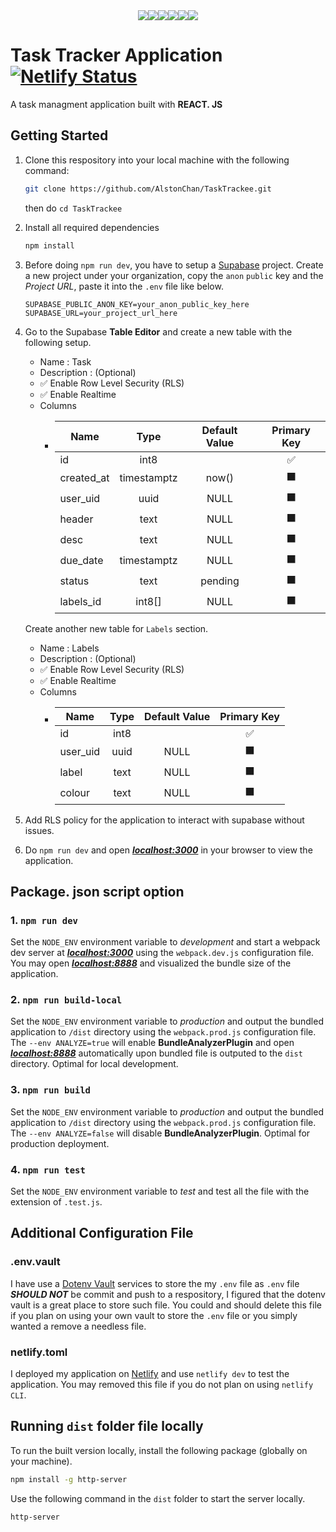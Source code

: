 <div align="center" style='display:flex; justify-content:center'>
  <img src='https://img.shields.io/badge/javascript-%23323330.svg?style=for-the-badge&logo=javascript&logoColor=%23F7DF1E' />
  <img src='https://img.shields.io/badge/react-%2320232a.svg?style=for-the-badge&logo=react&logoColor=%2361DAFB' />
  <img src="https://img.shields.io/badge/Babel-F9DC3e?style=for-the-badge&logo=babel&logoColor=black" />
  <img src="https://img.shields.io/badge/webpack-5299c7.svg?style=for-the-badge&logo=webpack&logoColor=white" />
  <img src="https://img.shields.io/badge/dotenv-000000?style=for-the-badge&logo=dotenv" />
  <img src='https://img.shields.io/badge/Netlify-00C7B7?style=for-the-badge&logo=netlify&logoColor=white' />
</div>

# Task Tracker Application [![Netlify Status](https://api.netlify.com/api/v1/badges/e8c2b072-4c30-4226-8bbf-9206b3b837b6/deploy-status)](https://app.netlify.com/sites/tasktrackee/deploys)

A task managment application built with **REACT. JS**

## Getting Started

1. Clone this respository into your local machine with the following command:

   ```bash
   git clone https://github.com/AlstonChan/TaskTrackee.git
   ```

   then do `cd TaskTrackee`

2. Install all required dependencies

   ```bash
   npm install
   ```

3. Before doing `npm run dev`, you have to setup a [Supabase](https://supabase.com/) project. Create a new project under your organization, copy the `anon` `public` key and the *Project URL*, paste it into the `.env` file like below.

    ``` .env
    SUPABASE_PUBLIC_ANON_KEY=your_anon_public_key_here
    SUPABASE_URL=your_project_url_here
    ```

4. Go to the Supabase **Table Editor** and create a new table with the following setup.

    - Name : Task
    - Description : (Optional)
    - ✅ Enable Row Level Security (RLS)
    - ✅ Enable Realtime
    - Columns
        - | Name         | Type         | Default Value |   Primary Key |
          |--------------|:------------:|:-------------:|:-------------:|
          | id           | int8         |               |            ✅ |
          | created_at   | timestamptz  | now()         |            ⬛ |
          | user_uid     | uuid         | NULL          |            ⬛ |
          | header       | text         | NULL          |            ⬛ |
          | desc         | text         | NULL          |            ⬛ |
          | due_date     | timestamptz  | NULL          |            ⬛ |
          | status       | text         | pending       |            ⬛ |
          | labels_id    | int8[]       | NULL          |            ⬛ |

    Create another new table for `Labels` section.

    - Name : Labels
    - Description : (Optional)
    - ✅ Enable Row Level Security (RLS)
    - ✅ Enable Realtime
    - Columns
        - | Name         | Type         | Default Value |   Primary Key |
          |--------------|:------------:|:-------------:|:-------------:|
          | id           | int8         |               |            ✅ |
          | user_uid     | uuid         | NULL          |            ⬛ |
          | label        | text         | NULL          |            ⬛ |
          | colour       | text         | NULL          |            ⬛ |

5. Add RLS policy for the application to interact with supabase without issues.

6. Do `npm run dev` and open ***[localhost:3000](http://localhost:3000)*** in your browser to view the application.

## Package. json script option

### 1. `npm run dev`

Set the `NODE_ENV` environment variable to *development* and start a webpack dev server at ***[localhost:3000](http://localhost:3000)*** using the `webpack.dev.js` configuration file. You may open ***[localhost:8888](http://localhost:8888)*** and visualized the bundle size of the application.

### 2. `npm run build-local`

Set the `NODE_ENV` environment variable to *production* and output the bundled application to `/dist` directory using the `webpack.prod.js` configuration file. The `--env ANALYZE=true` will enable **BundleAnalyzerPlugin** and open ***[localhost:8888](http://localhost:8888)*** automatically upon bundled file is outputed to the `dist` directory. Optimal for local development.

### 3. `npm run build`

Set the `NODE_ENV` environment variable to *production* and output the bundled application to `/dist` directory using the `webpack.prod.js` configuration file. The `--env ANALYZE=false` will disable **BundleAnalyzerPlugin**. Optimal for production deployment.

### 4. `npm run test`

Set the `NODE_ENV` environment variable to *test* and test all the file with the extension of `.test.js`.

## Additional Configuration File

### .env.vault

I have use a [Dotenv Vault](https://www.dotenv.org/) services to store the my `.env` file as `.env` file ***SHOULD NOT*** be commit and push to a respository, I figured that the dotenv vault is a great place to store such file. You could and should delete this file if you plan on using your own vault to store the `.env` file or you simply wanted a remove a needless file.

### netlify.toml

I deployed my application on [Netlify](https://www.netlify.com/) and use `netlify dev` to test the application. You may removed this file if you do not plan on using `netlify CLI`.

## Running **`dist`** folder file locally

To run the built version locally, install the following package (globally on your machine).

```bash
npm install -g http-server
```

Use the following command in the `dist` folder to start the server locally.

```bash
http-server
```
